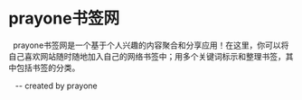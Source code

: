 # prayone书签网
&nbsp;&nbsp;prayone书签网是一个基于个人兴趣的内容聚合和分享应用！在这里，你可以将自己喜欢网站随时随地加入自己的网络书签中；用多个关键词标示和整理书签，其中包括书签的分类。

  
  -- created by prayone
